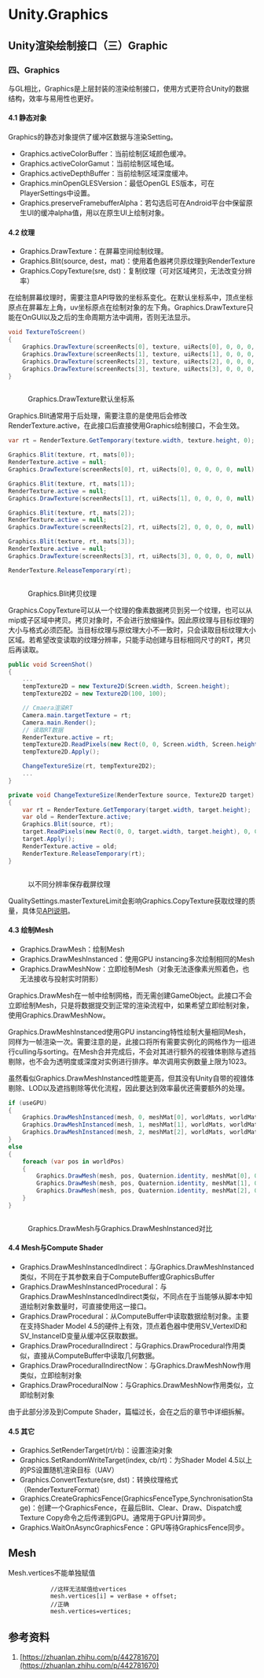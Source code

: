 # Unity.Graphics

## Unity渲染绘制接口（三）Graphic

### 四、Graphics

与GL相比，Graphics是上层封装的渲染绘制接口，使用方式更符合Unity的数据结构，效率与易用性也更好。

#### 4.1 静态对象

Graphics的静态对象提供了缓冲区数据与渲染Setting。

* Graphics.activeColorBuffer：当前绘制区域颜色缓冲。
* Graphics.activeColorGamut：当前绘制区域色域。
* Graphics.activeDepthBuffer：当前绘制区域深度缓冲。
* Graphics.minOpenGLESVersion：最低OpenGL ES版本，可在PlayerSettings中设置。
* Graphics.preserveFramebufferAlpha：若勾选后可在Android平台中保留原生UI的缓冲alpha值，用以在原生UI上绘制对象。

#### 4.2 纹理

* Graphics.DrawTexture：在屏幕空间绘制纹理。
* Graphics.Blit(source, dest，mat)：使用着色器拷贝原纹理到RenderTexture
* Graphics.CopyTexture(sre, dst)：复制纹理（可对区域拷贝，无法改变分辨率）

在绘制屏幕纹理时，需要注意API导致的坐标系变化。在默认坐标系中，顶点坐标原点在屏幕左上角，uv坐标原点在绘制对象的左下角。Graphics.DrawTexture只能在OnGUI以及之后的生命周期方法中调用，否则无法显示。

```csharp
void TextureToScreen()
{
    Graphics.DrawTexture(screenRects[0], texture, uiRects[0], 0, 0, 0, 0, null);
    Graphics.DrawTexture(screenRects[1], texture, uiRects[1], 0, 0, 0, 0, null);
    Graphics.DrawTexture(screenRects[2], texture, uiRects[2], 0, 0, 0, 0, null);
    Graphics.DrawTexture(screenRects[3], texture, uiRects[3], 0, 0, 0, 0, null);
}
```

<figure><img src="https://pic1.zhimg.com/80/v2-6442e11b84023033f136eae67ca97e80_1440w.webp" alt=""><figcaption><p>Graphics.DrawTexture默认坐标系</p></figcaption></figure>

Graphics.Blit通常用于后处理，需要注意的是使用后会修改RenderTexture.active，在此接口后直接使用Graphics绘制接口，不会生效。

```csharp
var rt = RenderTexture.GetTemporary(texture.width, texture.height, 0);

Graphics.Blit(texture, rt, mats[0]);
RenderTexture.active = null;
Graphics.DrawTexture(screenRects[0], rt, uiRects[0], 0, 0, 0, 0, null);

Graphics.Blit(texture, rt, mats[1]);
RenderTexture.active = null;
Graphics.DrawTexture(screenRects[1], rt, uiRects[1], 0, 0, 0, 0, null);

Graphics.Blit(texture, rt, mats[2]);
RenderTexture.active = null;
Graphics.DrawTexture(screenRects[2], rt, uiRects[2], 0, 0, 0, 0, null);

Graphics.Blit(texture, rt, mats[3]);
RenderTexture.active = null;
Graphics.DrawTexture(screenRects[3], rt, uiRects[3], 0, 0, 0, 0, null);

RenderTexture.ReleaseTemporary(rt);
```

<figure><img src="https://pic2.zhimg.com/80/v2-1aaf28d9ea3bb2608948b2121d82ab95_1440w.webp" alt=""><figcaption><p>Graphics.Blit拷贝纹理</p></figcaption></figure>

Graphics.CopyTexture可以从一个纹理的像素数据拷贝到另一个纹理，也可以从mip或子区域中拷贝。拷贝对象时，不会进行放缩操作。因此原纹理与目标纹理的大小与格式必须匹配。当目标纹理与原纹理大小不一致时，只会读取目标纹理大小区域。若希望改变读取的纹理分辨率，只能手动创建与目标相同尺寸的RT，拷贝后再读取。

```csharp
public void ScreenShot()
{
    ...
    tempTexture2D = new Texture2D(Screen.width, Screen.height);
    tempTexture2D2 = new Texture2D(100, 100);

    // Cmaera渲染RT
    Camera.main.targetTexture = rt;
    Camera.main.Render();
    // 读取RT数据
    RenderTexture.active = rt;
    tempTexture2D.ReadPixels(new Rect(0, 0, Screen.width, Screen.height), 0, 0);
    tempTexture2D.Apply();

    ChangeTextureSize(rt, tempTexture2D2);
    ...
}

private void ChangeTextureSize(RenderTexture source, Texture2D target)
{
    var rt = RenderTexture.GetTemporary(target.width, target.height);
    var old = RenderTexture.active;
    Graphics.Blit(source, rt);
    target.ReadPixels(new Rect(0, 0, target.width, target.height), 0, 0);
    target.Apply();
    RenderTexture.active = old;
    RenderTexture.ReleaseTemporary(rt);
}
```

<figure><img src="https://pic3.zhimg.com/80/v2-ceae616fa96bc5b972c580d1e9f810da_1440w.webp" alt=""><figcaption><p>以不同分辨率保存截屏纹理</p></figcaption></figure>

QualitySettings.masterTextureLimit会影响Graphics.CopyTexture获取纹理的质量，具体见[API说明](https://link.zhihu.com/?target=https%3A//docs.unity3d.com/ScriptReference/Graphics.CopyTexture.html)。

#### 4.3 绘制Mesh

* Graphics.DrawMesh：绘制Mesh
* Graphics.DrawMeshInstanced：使用GPU instancing多次绘制相同的Mesh
* Graphics.DrawMeshNow：立即绘制Mesh（对象无法逐像素光照着色，也无法接收与投射实时阴影）

Graphics.DrawMesh在一帧中绘制网格，而无需创建GameObject。此接口不会立即绘制Mesh，只是将数据提交到正常的渲染流程中，如果希望立即绘制对象，使用Graphics.DrawMeshNow。

Graphics.DrawMeshInstanced使用GPU instancing特性绘制大量相同Mesh，同样为一帧渲染一次。需要注意的是，此接口将所有需要实例化的网格作为一组进行culling与sorting。在Mesh合并完成后，不会对其进行额外的视锥体剔除与遮挡剔除，也不会为透明度或深度对实例进行排序。单次调用实例数量上限为1023。

虽然看似Graphics.DrawMeshInstanced性能更高，但其没有Unity自带的视锥体剔除、LOD以及遮挡剔除等优化流程，因此要达到效率最优还需要额外的处理。

```csharp
if (useGPU)
{
    Graphics.DrawMeshInstanced(mesh, 0, meshMat[0], worldMats, worldMats.Length);
    Graphics.DrawMeshInstanced(mesh, 1, meshMat[1], worldMats, worldMats.Length);
    Graphics.DrawMeshInstanced(mesh, 2, meshMat[2], worldMats, worldMats.Length);
}
else
{
    foreach (var pos in worldPos)
    {
        Graphics.DrawMesh(mesh, pos, Quaternion.identity, meshMat[0], 0, Camera.main, 0);
        Graphics.DrawMesh(mesh, pos, Quaternion.identity, meshMat[1], 0, Camera.main, 1);
        Graphics.DrawMesh(mesh, pos, Quaternion.identity, meshMat[2], 0, Camera.main, 2);
    }
}
```

<figure><img src="https://pic3.zhimg.com/80/v2-69a8dd5e5f7092b3e073c63a90b96f72_1440w.webp" alt=""><figcaption><p>Graphics.DrawMesh与Graphics.DrawMeshInstanced对比</p></figcaption></figure>

#### 4.4 Mesh与Compute Shader

* Graphics.DrawMeshInstancedIndirect：与Graphics.DrawMeshInstanced类似，不同在于其参数来自于ComputeBuffer或GraphicsBuffer
* Graphics.DrawMeshInstancedProcedural：与Graphics.DrawMeshInstancedIndirect类似，不同点在于当能够从脚本中知道绘制对象数量时，可直接使用这一接口。
* Graphics.DrawProcedural：从ComputeBuffer中读取数据绘制对象。主要在支持Shader Model 4.5的硬件上有效，顶点着色器中使用SV\_VertexID和SV\_InstanceID变量从缓冲区获取数据。
* Graphics.DrawProceduralIndirect：与Graphics.DrawProcedural作用类似，直接从ComputeBuffer中读取几何数据。
* Graphics.DrawProceduralIndirectNow：与Graphics.DrawMeshNow作用类似，立即绘制对象
* Graphics.DrawProceduralNow：与Graphics.DrawMeshNow作用类似，立即绘制对象

由于此部分涉及到Compute Shader，篇幅过长，会在之后的章节中详细拆解。

#### 4.5 其它

* Graphics.SetRenderTarget(rt/rb)：设置渲染对象
* Graphics.SetRandomWriteTarget(index, cb/rt)：为Shader Model 4.5以上的PS设置随机渲染目标（UAV）
* Graphics.ConvertTexture(sre, dst)：转换纹理格式（RenderTextureFormat）
* Graphics.CreateGraphicsFence(GraphicsFenceType,SynchronisationStage)：创建一个GraphicsFence，在最后Blit、Clear、Draw、Dispatch或Texture Copy命令之后传递到GPU。通常用于GPU计算同步。
* Graphics.WaitOnAsyncGraphicsFence：GPU等待GraphicsFence同步。

## Mesh

Mesh.vertices不能单独赋值

```
            //这样无法赋值给vertices
            mesh.vertices[i] = verBase + offset;
            //正确
            mesh.vertices=vertices;
```

## 参考资料

1. [https://zhuanlan.zhihu.com/p/442781670](https://zhuanlan.zhihu.com/p/442781670)
